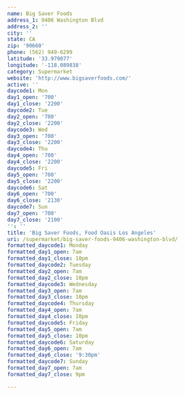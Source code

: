 ```yaml
---
name: Big Saver Foods
address_1: 9406 Washington Blvd
address_2: ''
city: ''
state: CA
zip: '90660'
phone: (562) 949-6299
latitude: '33.979077'
longitude: '-118.089838'
category: Supermarket
website: 'http://www.bigsaverfoods.com/'
active: ''
daycode1: Mon
day1_open: '700'
day1_close: '2200'
daycode2: Tue
day2_open: '700'
day2_close: '2200'
daycode3: Wed
day3_open: '700'
day3_close: '2200'
daycode4: Thu
day4_open: '700'
day4_close: '2200'
daycode5: Fri
day5_open: '700'
day5_close: '2200'
daycode6: Sat
day6_open: '700'
day6_close: '2130'
daycode7: Sun
day7_open: '700'
day7_close: '2100'
'': ''
title: 'Big Saver Foods, Food Oasis Los Angeles'
uri: /supermarket/big-saver-foods-9406-washington-blvd/
formatted_daycode1: Monday
formatted_day1_open: 7am
formatted_day1_close: 10pm
formatted_daycode2: Tuesday
formatted_day2_open: 7am
formatted_day2_close: 10pm
formatted_daycode3: Wednesday
formatted_day3_open: 7am
formatted_day3_close: 10pm
formatted_daycode4: Thursday
formatted_day4_open: 7am
formatted_day4_close: 10pm
formatted_daycode5: Friday
formatted_day5_open: 7am
formatted_day5_close: 10pm
formatted_daycode6: Saturday
formatted_day6_open: 7am
formatted_day6_close: '9:30pm'
formatted_daycode7: Sunday
formatted_day7_open: 7am
formatted_day7_close: 9pm

---
```

